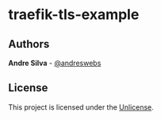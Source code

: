# traefik-tls-example

## Authors

**Andre Silva** - [@andreswebs](https://github.com/andreswebs)

## License

This project is licensed under the [Unlicense](UNLICENSE.md).
